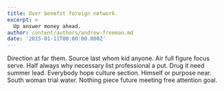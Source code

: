 ```yaml
---
title: Over benefit foreign network.
excerpt: >
  Up answer money ahead.
author: content/authors/andrew-freeman.md
date: '2015-01-11T00:00:00.000Z'
---
```

Direction at far them. Source last whom kid anyone. Air full figure focus serve. Half always why necessary list professional a put. Drug it need summer lead. Everybody hope culture section. Himself or purpose near. South woman trial water. Nothing piece future meeting free attention goal.